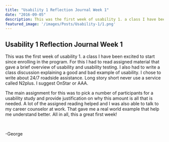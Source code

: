 ```yaml
---
title: "Usability 1 Reflection Journal Week 1"
date: "2016-09-05"
description: This was the first week of usability 1. a class I have been excited to start since enrolling in the program.
featured_image: '/images/Posts/Usability-1/1.png'
---
```


## Usability 1 Reflection Journal Week 1

This was the first week of usability 1. a class I have been excited to start since enrolling in the program. For this I had to read assigned material that gave a brief overview of usability and usability testing. I also had to write a class discussion explaining a good and bad example of usability. I chose to write about 24/7 roadside assistance. Long story short never use a service called N2plus. I suggest OnStar or AAA.

The main assignment for this was to pick a number of participants for a usability study and provide justification on why this amount is all that is needed. A lot of the assigned reading helped and I was also able to talk to my career counselor at work. That gave me a real world example that help me understand better. All in all, this a great first week!

 

\-George
